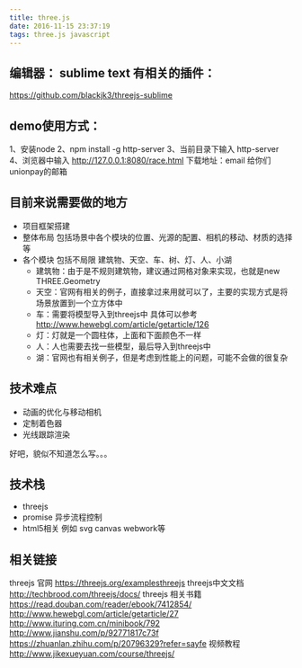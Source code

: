 ```yaml
---
title: three.js
date: 2016-11-15 23:37:19
tags: three.js javascript
---
```


## 编辑器： sublime text 有相关的插件：
https://github.com/blackjk3/threejs-sublime

## demo使用方式：
1、安装node
2、npm install -g http-server
3、当前目录下输入 http-server
4、浏览器中输入 http://127.0.0.1:8080/race.html
下载地址：email 给你们unionpay的邮箱

## 目前来说需要做的地方

- 项目框架搭建
- 整体布局 包括场景中各个模块的位置、光源的配置、相机的移动、材质的选择等
- 各个模块 包括不局限 建筑物、天空、车、树、灯、人、小湖
	- 建筑物：由于是不规则建筑物，建议通过网格对象来实现，也就是new THREE.Geometry
	- 天空：官网有相关的例子，直接拿过来用就可以了，主要的实现方式是将场景放置到一个立方体中
	- 车：需要将模型导入到threejs中 具体可以参考 http://www.hewebgl.com/article/getarticle/126
	- 灯：灯就是一个圆柱体，上面和下面颜色不一样
	- 人：人也需要去找一些模型，最后导入到threejs中
	- 湖：官网也有相关例子，但是考虑到性能上的问题，可能不会做的很复杂

## 技术难点

- 动画的优化与移动相机
- 定制着色器
- 光线跟踪渲染

好吧，貌似不知道怎么写。。。

## 技术栈

- threejs
- promise 异步流程控制
- html5相关 例如 svg canvas webwork等

## 相关链接
threejs 官网
https://threejs.org/examplesthreejs 
threejs中文文档
http://techbrood.com/threejs/docs/
threejs 相关书籍
https://read.douban.com/reader/ebook/7412854/
http://www.hewebgl.com/article/getarticle/27
http://www.ituring.com.cn/minibook/792
http://www.jianshu.com/p/92771817c73f
https://zhuanlan.zhihu.com/p/20796329?refer=sayfe
视频教程
http://www.jikexueyuan.com/course/threejs/



